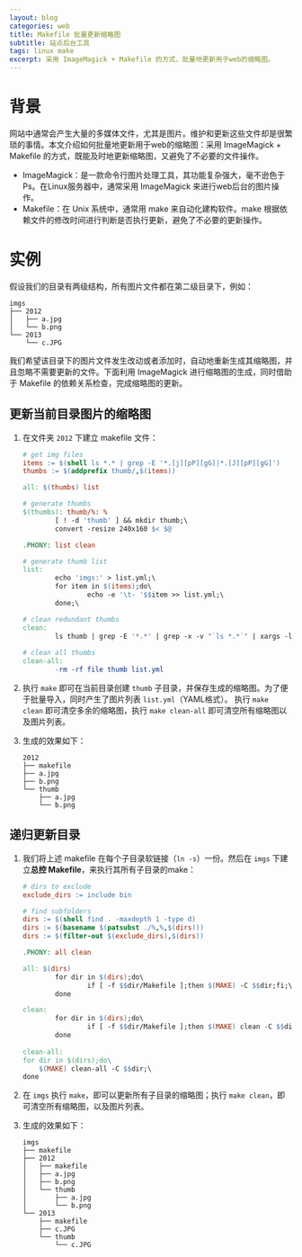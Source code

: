 ```yaml
---
layout: blog
categories: web
title: Makefile 批量更新缩略图
subtitle: 站点后台工具
tags: linux make
excerpt: 采用 ImageMagick + Makefile 的方式，批量地更新用于web的缩略图。
---
```


# 背景

网站中通常会产生大量的多媒体文件，尤其是图片。维护和更新这些文件却是很繁琐的事情。本文介绍如何批量地更新用于web的缩略图：采用 ImageMagick + Makefile 的方式，既能及时地更新缩略图，又避免了不必要的文件操作。

* ImageMagick：是一款命令行图片处理工具，其功能复杂强大，毫不逊色于Ps。在Linux服务器中，通常采用 ImageMagick 来进行web后台的图片操作。
* Makefile：在 Unix 系统中，通常用 make 来自动化建构软件。make 根据依赖文件的修改时间进行判断是否执行更新，避免了不必要的更新操作。

<!--more-->

# 实例

假设我们的目录有两级结构，所有图片文件都在第二级目录下，例如：

```
imgs
├── 2012
│   ├── a.jpg
│   └── b.png
└── 2013
    └── c.JPG
``` 

我们希望该目录下的图片文件发生改动或者添加时，自动地重新生成其缩略图，并且忽略不需要更新的文件。下面利用 ImageMagick 进行缩略图的生成，同时借助于 Makefile 的依赖关系检查，完成缩略图的更新。

## 更新当前目录图片的缩略图

1. 在文件夹 `2012` 下建立 makefile 文件：

    ```makefile
    # get img files
    items := $(shell ls *.* | grep -E '*.[j][pP][gG]|*.[J][pP][gG]')
    thumbs := $(addprefix thumb/,$(items))
    
    all: $(thumbs) list
    
    # generate thumbs
    $(thumbs): thumb/%: %
            [ ! -d 'thumb' ] && mkdir thumb;\
            convert -resize 240x160 $< $@
    
    .PHONY: list clean
    
    # generate thumb list
    list: 
            echo 'imgs:' > list.yml;\
            for item in $(items);do\
                    echo -e '\t- '$$item >> list.yml;\
            done;\

    # clean redundant thumbs
    clean:
            ls thumb | grep -E '*.*' | grep -x -v "`ls *.*`" | xargs -l -i rm thumb/{};
            
    # clean all thumbs
    clean-all:
            -rm -rf file thumb list.yml
    ```

2. 执行 `make` 即可在当前目录创建 `thumb` 子目录，并保存生成的缩略图。为了便于批量导入，同时产生了图片列表 `list.yml`（YAML格式）。
    执行 `make clean` 即可清空多余的缩略图，执行 `make clean-all` 即可清空所有缩略图以及图片列表。

3. 生成的效果如下：

    ```
    2012
    ├── makefile
    ├── a.jpg
    ├── b.png
    └── thumb
        ├── a.jpg
        └── b.png
    ``` 

## 递归更新目录

1. 我们将上述 makefile 在每个子目录软链接（`ln -s`）一份。然后在 `imgs` 下建立**总控 Makefile**，来执行其所有子目录的make：

    ```makefile
    # dirs to exclude
    exclude_dirs := include bin
    
    # find subfolders
    dirs := $(shell find . -maxdepth 1 -type d)
    dirs := $(basename $(patsubst ./%,%,$(dirs)))
    dirs := $(filter-out $(exclude_dirs),$(dirs))
    
    .PHONY: all clean
    
    all: $(dirs)
            for dir in $(dirs);do\
                    if [ -f $$dir/Makefile ];then $(MAKE) -C $$dir;fi;\
            done
    
    clean: 
            for dir in $(dirs);do\
                    if [ -f $$dir/Makefile ];then $(MAKE) clean -C $$dir;fi;\
            done
            
    clean-all: 
	for dir in $(dirs);do\
		$(MAKE) clean-all -C $$dir;\
	done
    ```

2. 在 `imgs` 执行 `make`，即可以更新所有子目录的缩略图；执行 `make clean`，即可清空所有缩略图，以及图片列表。

3. 生成的效果如下：

    ```
    imgs
    ├── makefile
    ├── 2012
    │   ├── makefile
    │   ├── a.jpg
    │   ├── b.png
    │   └── thumb
    │       ├── a.jpg
    │       └── b.png
    └── 2013
        ├── makefile
        ├── c.JPG
        └── thumb
            └── c.JPG
    ``` 

